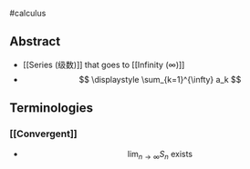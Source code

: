 #calculus 
## Abstract
- [[Series (级数)]] that goes to [[Infinity (∞)]]
- $$
\displaystyle \sum_{k=1}^{\infty}
a_k
$$


## Terminologies
### [[Convergent]]
- $$
\lim_{n \to \infty} S_{n} \text { exists}
$$